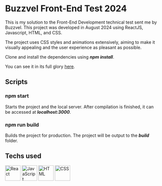 # Buzzvel Front-End Test 2024
This is my solution to the Front-End Development technical test sent me by Buzzvel. This project was developed in August 2024 using ReactJS, Javascript, HTML, and CSS.

The project uses CSS styles and animations extensively, aiming to make it visually appealing and the user experience as pleasant as possible.

Clone and install the dependencies using **_npm install_**.

You can see it in its full glory [here](https://htmlmarkdown.com/syntax/markdown-links/).

## Scripts
### npm start
Starts the project and the local server. After compilation is finished, it can be accessed at **_localhost:3000_**.
### npm run build
Builds the project for production. The project will be output to the **_build_** folder.


## Techs used
<img height="50" src="https://github.com/user-attachments/assets/958af20f-198d-465a-b381-7578c6eb136f" alt="React" title="React"/>
<img height="50" src="https://github.com/user-attachments/assets/d8dcb273-05ed-4ba4-86b1-9bf6f882bd5e" alt="JavaScript" title="JavaScript"/>
<img height="50" src="https://github.com/user-attachments/assets/6364c31a-da0f-4ee8-a69f-f33ad1f7c921" alt="HTML" title="HTML"/>
<img height="50" src="https://github.com/user-attachments/assets/7c59f579-8108-4064-b758-5aa207f23e81" alt="CSS" title="CSS"/>